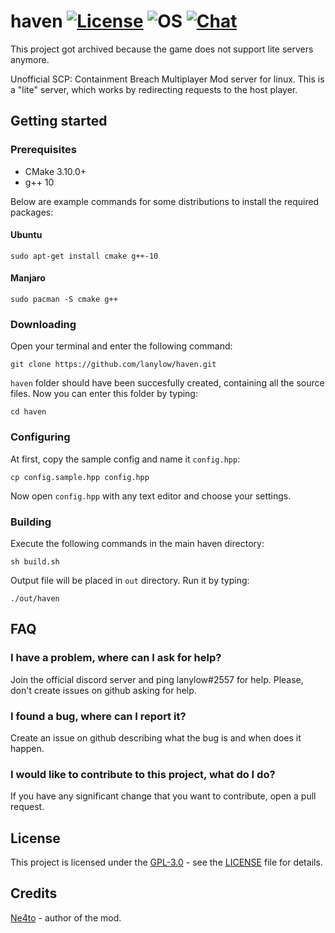 # haven [![License](https://img.shields.io/badge/License-GPL3.0-green.svg)](https://github.com/lanylow/haven/blob/main/LICENSE.md) ![OS](https://img.shields.io/badge/OS-Linux-green.svg) [![Chat](https://img.shields.io/badge/Chat-Discord-blue.svg)](https://discord.com/invite/zSDXQTc)  
This project got archived because the game does not support lite servers anymore.

Unofficial SCP: Containment Breach Multiplayer Mod server for linux. This is a "lite" server, which works by redirecting requests to the host player.

## Getting started

### Prerequisites

-   CMake 3.10.0+
-   g++ 10

Below are example commands for some distributions to install the required packages:
#### Ubuntu
    sudo apt-get install cmake g++-10
#### Manjaro
    sudo pacman -S cmake g++
    
### Downloading

Open your terminal and enter the following command:

    git clone https://github.com/lanylow/haven.git

`haven` folder should have been succesfully created, containing all the source files. Now you can enter this folder by typing:

    cd haven

### Configuring

At first, copy the sample config and name it `config.hpp`:

    cp config.sample.hpp config.hpp
    
Now open `config.hpp` with any text editor and choose your settings.

### Building

Execute the following commands in the main haven directory:

    sh build.sh
    
Output file will be placed in `out` directory. Run it by typing:

    ./out/haven
    
## FAQ

### I have a problem, where can I ask for help?
Join the official discord server and ping lanylow#2557 for help. Please, don't create issues on github asking for help.

### I found a bug, where can I report it?
Create an issue on github describing what the bug is and when does it happen.

### I would like to contribute to this project, what do I do?
If you have any significant change that you want to contribute, open a pull request.

## License

This project is licensed under the [GPL-3.0](https://opensource.org/licenses/GPL-3.0) - see the [LICENSE](LICENSE.md) file for details.

## Credits

[Ne4to](https://github.com/Ne4to-podobnoe) - author of the mod.
